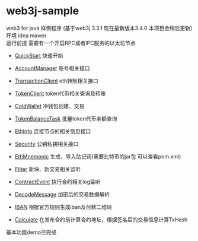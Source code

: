# web3j-sample
web3 for java 样例程序 (基于web3j 3.3.1 现在最新版本3.4.0 本项目会稍后更新) 
环境 idea maven  
运行前提 需要有一个开启RPC或者IPC服务的以太坊节点

- [QuickStart](https://github.com/ethjava/web3j-sample/blob/master/src/main/java/com/ethjava/QuickStart.java) 快速开始

- [AccountManager](https://github.com/ethjava/web3j-sample/blob/master/src/main/java/com/ethjava/AccountManager.java) 账号相关接口
- [TransactionClient](https://github.com/ethjava/web3j-sample/blob/master/src/main/java/com/ethjava/TransactionClient.java) eth转账相关接口
- [TokenClient](https://github.com/ethjava/web3j-sample/blob/master/src/main/java/com/ethjava/TokenClient.java) token代币相关查询及转账
- [ColdWallet](https://github.com/ethjava/web3j-sample/blob/master/src/main/java/com/ethjava/ColdWallet.java) 冷钱包创建、交易
- [TokenBalanceTask](https://github.com/ethjava/web3j-sample/blob/master/src/main/java/com/ethjava/TokenBalanceTask.java) 批量token代币余额查询
- [EthInfo](https://github.com/ethjava/web3j-sample/blob/master/src/main/java/com/ethjava/EthInfo.java) 连接节点的相关信息接口
- [Security](https://github.com/ethjava/web3j-sample/blob/master/src/main/java/com/ethjava/Security.java) 公钥私钥相关接口
- [EthMnemonic](https://github.com/ethjava/web3j-sample/blob/master/src/main/java/com/ethjava/EthMnemonic.java) 生成、导入助记词(需要比特币的jar包 可以查看pom.xml)
- [Filter](https://github.com/ethjava/web3j-sample/blob/master/src/main/java/com/ethjava/Filter.java) 新块、新交易相关监听
- [ContractEvent](https://github.com/ethjava/web3j-sample/blob/master/src/main/java/com/ethjava/ContractEvent.java) 执行合约相关log监听
- [DecodeMessage](https://github.com/ethjava/web3j-sample/blob/master/src/main/java/com/ethjava/DecodeMessage.java) 加密后的交易数据解析
- [IBAN](https://github.com/ethjava/web3j-sample/blob/master/src/main/java/com/ethjava/IBAN.java) 根据官方规则生成iban及付款二维码
- [Calculate](https://github.com/ethjava/web3j-sample/blob/master/src/main/java/com/ethjava/Calculate.java) 在发布合约前计算合约地址，根据签名后的交易信息计算TxHash

基本功能demo已完成
